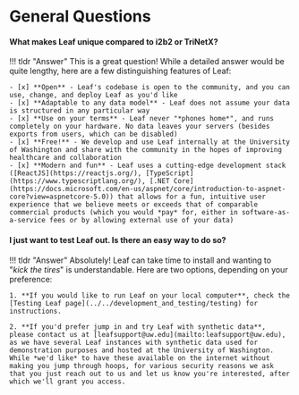 # General Questions
#### What makes Leaf unique compared to i2b2 or TriNetX?
!!! tldr "Answer"
    This is a great question! While a detailed answer would be quite lengthy, here are a few distinguishing features of Leaf:

    - [x] **Open** - Leaf's codebase is open to the community, and you can use, change, and deploy Leaf as you'd like
    - [x] **Adaptable to any data model** - Leaf does not assume your data is structured in any particular way
    - [x] **Use on your terms** - Leaf never "*phones home*", and runs completely on your hardware. No data leaves your servers (besides exports from users, which can be disabled)
    - [x] **Free!** - We develop and use Leaf internally at the University of Washington and share with the community in the hopes of improving healthcare and collaboration
    - [x] **Modern and fun** - Leaf uses a cutting-edge development stack ([ReactJS](https://reactjs.org/), [TypeScript](https://www.typescriptlang.org/), [.NET Core](https://docs.microsoft.com/en-us/aspnet/core/introduction-to-aspnet-core?view=aspnetcore-5.0)) that allows for a fun, intuitive user experience that we believe meets or exceeds that of comparable commercial products (which you would *pay* for, either in software-as-a-service fees or by allowing external use of your data)


#### I just want to test Leaf out. Is there an easy way to do so?
!!! tldr "Answer"
    Absolutely! Leaf can take time to install and wanting to "*kick the tires*" is understandable. Here are two options, depending on your preference:

    1. **If you would like to run Leaf on your local computer**, check the [Testing Leaf page](../../development_and_testing/testing) for instructions.

    2. **If you'd prefer jump in and try Leaf with synthetic data**, please contact us at [leafsupport@uw.edu](mailto:leafsupport@uw.edu), as we have several Leaf instances with synthetic data used for demonstration purposes and hosted at the University of Washington. While *we'd like* to have these available on the internet without making you jump through hoops, for various security reasons we ask that you just reach out to us and let us know you're interested, after which we'll grant you access.
